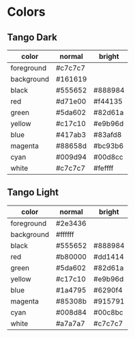 # Colors #

## Tango Dark ##

| color      | normal  | bright  |
|------------|---------|---------|
| foreground | #c7c7c7 |         |
| background | #161619 |         |
| black      | #555652 | #888984 |
| red        | #d71e00 | #f44135 |
| green      | #5da602 | #82d61a |
| yellow     | #c17c10 | #e9b96d |
| blue       | #417ab3 | #83afd8 |
| magenta    | #88658d | #bc93b6 |
| cyan       | #009d94 | #00d8cc |
| white      | #c7c7c7 | #feffff |

## Tango Light ##

| color      | normal  | bright  |
|------------|---------|---------|
| foreground | #2e3436 |         |
| background | #ffffff |         |
| black      | #555652 | #888984 |
| red        | #b80000 | #dd1414 |
| green      | #5da602 | #82d61a |
| yellow     | #c17c10 | #e9b96d |
| blue       | #1a4795 | #6290f4 |
| magenta    | #85308b | #915791 |
| cyan       | #008d84 | #00c8bc |
| white      | #a7a7a7 | #c7c7c7 |
